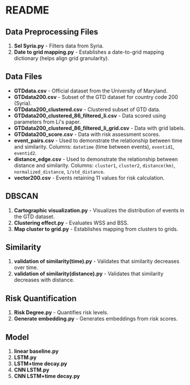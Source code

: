 # README

## Data Preprocessing Files
1. **Sel Syria.py** - Filters data from Syria. 
2. **Date to grid mapping.py** - Establishes a date-to-grid mapping dictionary (helps align grid granularity). 

## Data Files
- **GTDdata.csv** - Official dataset from the University of Maryland.
- **GTDdata200.csv** - Subset of the GTD dataset for country code 200 (Syria).
- **GTDdata200_clustered.csv** - Clustered subset of GTD data.
- **GTDdata200_clustered_86_filtered_li.csv** - Data scored using parameters from Li's paper.
- **GTDdata200_clustered_86_filtered_li_grid.csv** - Data with grid labels.
- **GTDdata200_score.csv** - Data with risk assessment scores.
- **event_pairs.csv** - Used to demonstrate the relationship between time and similarity. Columns: `datetime` (time between events), `eventid1`, `eventid2`.
- **distance_edge.csv** - Used to demonstrate the relationship between distance and similarity. Columns: `cluster1`, `cluster2`, `distance(km)`, `normalized_distance`, `1/std_distance`.
- **vector200.csv** - Events retaining 11 values for risk calculation.

## DBSCAN
1. **Cartographic visualization.py** - Visualizes the distribution of events in the GTD dataset. 
2. **Clustering effect.py** - Evaluates WSS and BSS. 
3. **Map cluster to grid.py** - Establishes mapping from clusters to grids. 

## Similarity
1. **validation of similarity(time).py** - Validates that similarity decreases over time.
2. **validation of similarity(distance).py** - Validates that similarity decreases with distance.

## Risk Quantification
1. **Risk Degree.py** - Quantifies risk levels. 
2. **Generate embedding.py** - Generates embeddings from risk scores. 

## Model
1. **linear baseline.py**
2. **LSTM.py**
3. **LSTM+time decay.py**
4. **CNN LSTM.py**
5. **CNN LSTM+time decay.py**
